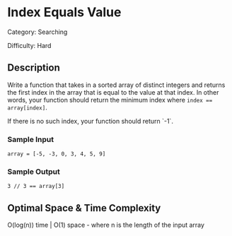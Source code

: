 # Index Equals Value

Category: Searching

Difficulty: Hard

## Description

Write a function that takes in a sorted array of distinct integers and returns
the first index in the array that is equal to the value at that index. In
other words, your function should return the minimum index where
`index == array[index]`.

<p>If there is no such index, your function should return `-1`.</p>

### Sample Input
```
array = [-5, -3, 0, 3, 4, 5, 9]
```

### Sample Output
```
3 // 3 == array[3]
```

## Optimal Space & Time Complexity

O(log(n)) time | O(1) space - where n is the length of the input array
